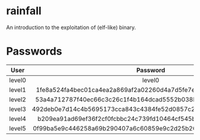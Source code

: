 # rainfall
An introduction to the exploitation of (elf-like) binary.

# Passwords

| User   | Password                                                         |
| :----: |:----------------------------------------------------------------:|
| level0 | level0                                                           |
| level1 | 1fe8a524fa4bec01ca4ea2a869af2a02260d4a7d5fe7e7c24d8617e6dca12d3a |
| level2 | 53a4a712787f40ec66c3c26c1f4b164dcad5552b038bb0addd69bf5bf6fa8e77 |
| level3 | 492deb0e7d14c4b5695173cca843c4384fe52d0857c2b0718e1a521a4d33ec02 |
| level4 | b209ea91ad69ef36f2cf0fcbbc24c739fd10464cf545b20bea8572ebdc3c36fa |
| level5 | 0f99ba5e9c446258a69b290407a6c60859e9c2d25b26575cafc9ae6d75e9456a |
